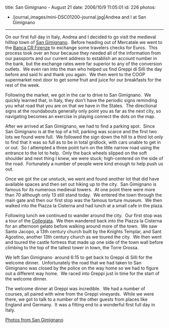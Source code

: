 title: San Gimignano - August 21
date: 2006/10/9 11:05:01
id: 226
photos:
- /journal_images/mini-DSC01200-journal.jpg|Andrea and I at San Gimignano
---
On our first full day in Italy, Andrea and I decided to go visit the medieval hilltop town of [San Gimignano](http://en.wikipedia.org/wiki/San_Gimignano).  Before heading out of Mercatale we went to the [Banca CR Firenze](http://www.bancacrfirenze.it/) to exchange some travelers checks for Euros.  This process took over an hour because they needed all of the information from our passports and our current address to establish an account number in the bank, but the exchange rates were far superior to any of the conversion outlets.  We even ran into the man who helped us find Greppi di Silli the day before and said hi and thank you again.  We then went to the COOP supermarket next door to get some fruit and juice for our breakfasts for the rest of the week.

Following the market, we got in the car to drive to San Gimignano.  We quickly learned that, in Italy, they don't have the periodic signs reminding you what road that you are on that we have in the States.  The directional signs at the roundabouts generally only point you as far as the next city, so navigating becomes an exercise in playing connect the dots on the map. 

After we arrived at San Gimignano, we had to find a parking spot.  Since San Gimignano is at the top of a hill, parking was scarce and the first two lots we found were full.  We followed the sign down the hill to a third lot only to find that it was so full as to be in total gridlock, with cars unable to get in or out.  So I attempted a three point turn on the little narrow road using the entrance to the lot to help.  Only the back wheels slipped on the soft shoulder and next thing I knew, we were stuck; high-centered on the side of the road.  Fortunately a number of people were kind enough to help push us out.

Once we got the car unstuck, we went and found another lot that did have available spaces and then set out hiking up to the city.  San Gimignano is famous for its numerous medieval towers.  At one point there were more than 70 although only 13 still stand today.  We entered the town through the main gate and then our first stop was the famous torture museum.  We then walked into the Piazza la Cisterna and had lunch at a small cafe in the plaza.

Following lunch we continued to wander around the city.  Our first stop was a tour of the [Collegiata](http://en.wikipedia.org/wiki/Collegiata_di_San_Gimignano).  We then wandered back into the Piazza la Cisterna for an afternoon gelato before walking around more of the town.  We saw Santo Jacopo, a 13th century church built by the Knights Templar, and Sant Agostino, another 13th century church as we toured the city.  We then went and toured the castle fortress that made up one side of the town wall before climbing to the top of the tallest tower in town, the Torre Grossa.

We left San Gimignano  around 6:15 to get back to Greppi di Silli for the welcome dinner.  Unfortunately the road that we had taken to San Gimignano was closed by the police on the way home so we had to figure out a different way home.  We raced into Greppi just in time for the start of the welcome dinner. 

The welcome dinner at Greppi was incredible.  We had a number of courses, all paired with wine from the Greppi vineyards.  While we were there, we got to talk to a number of the other guests from places like England and Germany.  It was a fitting end to a wonderful first full day in Italy.

[Photos from San Gimignano](PhotoAlbum.aspx?ID=ITALY2006-DAY2)